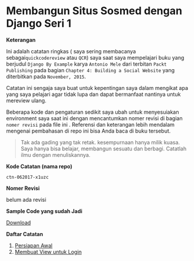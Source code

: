 # Membangun Situs Sosmed dengan Django Seri 1

**Keterangan**

Ini adalah catatan ringkas ( saya sering membacanya sebagai`quickcodereview` atau `QCR`) saya saat saya mempelajari buku yang berjudul `Django By Example` karya `Antonio Mele` dari terbitan `Packt Publishing` pada bagian `Chapter 4: Building a Social Website` yang diterbitkan pada `November, 2015`. 

Catatan ini sengaja saya buat untuk kepentingan saya dalam mengikat apa yang saya pelajari agar tidak lupa dan dapat bermanfaat nantinya untuk mereview ulang.

Beberapa kode dan pengaturan sedikit saya ubah untuk menyesuiakan environment saya saat ini dengan mencantumkan nomer revisi di bagian `nomer revisi` pada file ini . Referensi dan keterangan lebih mendalam mengenai pembahasan di repo ini bisa Anda baca di buku tersebut. 

>   Tak ada gading yang tak retak. 
>   kesempurnaan hanya milik kuasa. 
>   Saya hanya bisa belajar, membangun sesuatu dan berbagi. 
>   Catatlah ilmu dengan menuliskannya.

**Kode Catatan (nama repo)**

```
ctn-062017-x1uzc
```

**Nomer Revisi**

belum ada revisi

**Sample Code yang sudah Jadi**

[Download]()

**Daftar Catatan**

1.  [Persiapan Awal](contents/persiapan_awal.md)
2.  [Membuat View untuk Login](contents/membuat_view_untuk_login.md)


